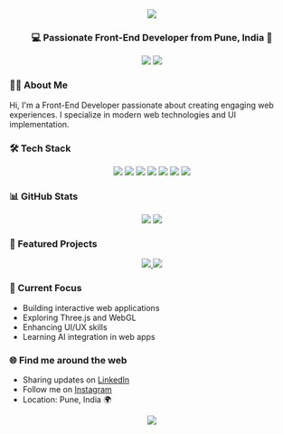 <div align="center">
  <img src="https://capsule-render.vercel.app/api?type=waving&color=gradient&height=200&section=header&text=Sugatraj%20Sarwade&fontSize=70&animation=fadeIn" />
</div>

<h3 align="center">💻 Passionate Front-End Developer from Pune, India 🚀</h3>

<div align="center">
  <a href="https://linkedin.com/in/sugatraj-sarwade-7ab158190"><img src="https://img.shields.io/badge/LinkedIn-0077B5?style=for-the-badge&logo=linkedin&logoColor=white"/></a>
  <a href="https://instagram.com/rajx_sarwade"><img src="https://img.shields.io/badge/Instagram-E4405F?style=for-the-badge&logo=instagram&logoColor=white"/></a>
</div>

### 👨‍💻 About Me
Hi, I'm a Front-End Developer passionate about creating engaging web experiences. I specialize in modern web technologies and UI implementation.

### 🛠️ Tech Stack
<p align="center">
  <img src="https://img.shields.io/badge/HTML5-E34F26?style=for-the-badge&logo=html5&logoColor=white"/>
  <img src="https://img.shields.io/badge/CSS3-1572B6?style=for-the-badge&logo=css3&logoColor=white"/>
  <img src="https://img.shields.io/badge/JavaScript-F7DF1E?style=for-the-badge&logo=javascript&logoColor=black"/>
  <img src="https://img.shields.io/badge/React-20232A?style=for-the-badge&logo=react&logoColor=61DAFB"/>
  <img src="https://img.shields.io/badge/Bootstrap-563D7C?style=for-the-badge&logo=bootstrap&logoColor=white"/>
  <img src="https://img.shields.io/badge/Tailwind-38B2AC?style=for-the-badge&logo=tailwind-css&logoColor=white"/>
  <img src="https://img.shields.io/badge/Java-ED8B00?style=for-the-badge&logo=openjdk&logoColor=white"/>
</p>

### 📊 GitHub Stats
<div align="center">
  <img src="https://github-readme-stats.vercel.app/api?username=Sugatraj&show_icons=true&theme=radical"/>
  <img src="https://github-readme-streak-stats.herokuapp.com/?user=Sugatraj&theme=radical"/>
</div>

### 🌟 Featured Projects
<div align="center">
  <a href="https://github.com/Sugatraj/Login-Page-Bootstrap">
    <img src="https://github-readme-stats.vercel.app/api/pin/?username=Sugatraj&repo=Login-Page-Bootstrap&theme=radical"/>
  </a>
  <a href="https://github.com/Sugatraj/Guitar-3D-Site-ThreeJS">
    <img src="https://github-readme-stats.vercel.app/api/pin/?username=Sugatraj&repo=Guitar-3D-Site-ThreeJS&theme=radical"/>
  </a>
</div>

### 🎯 Current Focus
- Building interactive web applications
- Exploring Three.js and WebGL
- Enhancing UI/UX skills
- Learning AI integration in web apps

### 🌐 Find me around the web 
- Sharing updates on [LinkedIn](https://linkedin.com/in/sugatraj-sarwade-7ab158190)
- Follow me on [Instagram](https://instagram.com/rajx_sarwade)
- Location: Pune, India 🌍

<div align="center">
  <img src="https://capsule-render.vercel.app/api?type=waving&color=gradient&height=100&section=footer"/>
</div>
